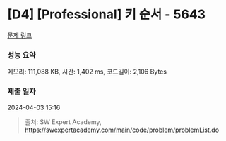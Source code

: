 # [D4] [Professional] 키 순서 - 5643 

[문제 링크](https://swexpertacademy.com/main/code/problem/problemDetail.do?contestProbId=AWXQsLWKd5cDFAUo) 

### 성능 요약

메모리: 111,088 KB, 시간: 1,402 ms, 코드길이: 2,106 Bytes

### 제출 일자

2024-04-03 15:16



> 출처: SW Expert Academy, https://swexpertacademy.com/main/code/problem/problemList.do